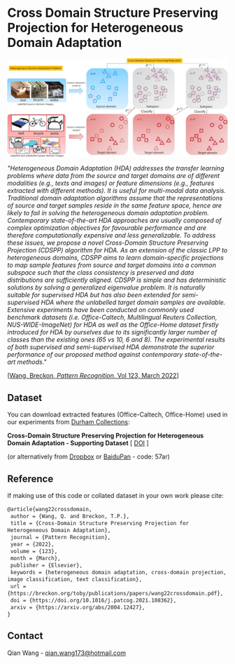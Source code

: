# **Cross Domain Structure Preserving Projection for Heterogeneous Domain Adaptation**

![CDSPP-HDA](img.jpg)

_"Heterogeneous Domain Adaptation (HDA) addresses the transfer learning problems where data from the source and target domains are of different modalities (e.g., texts and images) or feature dimensions (e.g., features extracted with different methods). It is useful for multi-modal data analysis. Traditional domain adaptation algorithms assume that the representations of source and target samples reside in the same feature space, hence are likely to fail in solving the heterogeneous domain adaptation problem. Contemporary state-of-the-art HDA approaches are usually composed of complex optimization objectives for favourable performance and are therefore computationally expensive and less generalizable. To address these issues, we propose a novel Cross-Domain Structure Preserving Projection (CDSPP) algorithm for HDA. As an extension of the classic LPP to heterogeneous domains, CDSPP aims to learn domain-specific projections to map sample features from source and target domains into a common subspace such that the class consistency is preserved and data distributions are sufficiently aligned. CDSPP is simple and has deterministic solutions by solving a generalized eigenvalue problem. It is naturally suitable for supervised HDA but has also been extended for semi-supervised HDA where the unlabelled target domain samples are available. Extensive experiments have been conducted on commonly used benchmark datasets (i.e. Office-Caltech, Multilingual Reuters Collection, NUS-WIDE-ImageNet) for HDA as well as the Office-Home dataset firstly introduced for HDA by ourselves due to its significantly larger number of classes than the existing ones (65 vs 10, 6 and 8). The experimental results of both supervised and semi-supervised HDA demonstrate the superior performance of our proposed method against contemporary state-of-the-art methods."_

[[Wang, Breckon, _Pattern Recognition_, Vol 123, March 2022](https://breckon.org/toby/publications/papers/wang22crossdomain.pdf)]


## Dataset

You can download extracted features (Office-Caltech, Office-Home) used in our experiments from [Durham Collections](https://collections.durham.ac.uk):

**Cross-Domain Structure Preserving Projection for Heterogeneous Domain Adaptation - Supporting Dataset**
[ [DOI](http://doi.org/10.15128/r2jw827b67n) ]

(or alternatively from  [Dropbox](https://www.dropbox.com/sh/293h2sij1oirn3y/AAD_J8ZReGHglzw84RSs6sb8a?dl=0) or [BaiduPan](https://pan.baidu.com/s/1tLfPuOj8745bme4omzAcNg) - code: 57ar)

## Reference

If making use of this code or collated dataset in your own work please cite:

```
@article{wang22crossdomain,
 author = {Wang, Q. and Breckon, T.P.},
 title = {Cross-Domain Structure Preserving Projection for Heterogeneous Domain Adaptation},
 journal = {Pattern Recognition},
 year = {2022},
 volume = {123},
 month = {March},
 publisher = {Elsevier},
 keywords = {heterogeneous domain adaptation, cross-domain projection, image classification, text classification},
 url = {https://breckon.org/toby/publications/papers/wang22crossdomain.pdf},
 doi = {https://doi.org/10.1016/j.patcog.2021.108362},
 arxiv = {https://arxiv.org/abs/2004.12427},
}

```

## Contact

Qian Wang - qian.wang173@hotmail.com
